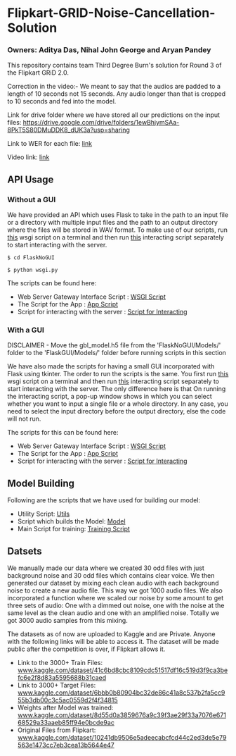 # Flipkart-GRID-Noise-Cancellation-Solution
### Owners: Aditya Das, Nihal John George and Aryan Pandey

This repository contains team Third Degree Burn's solution for Round 3 of the Flipkart GRiD 2.0.

Correction in the video:- We meant to say that the audios are padded to a length of 10 seconds not 15 seconds. Any audio longer than that is cropped to 10 seconds and fed into the model.

Link for drive folder where we have stored all our predictions on the input files: https://drive.google.com/drive/folders/1ewBhjymSAa-8PkT5S80DMuDDK8_dUK3a?usp=sharing

Link to WER for each file: [link](WER_Each_predictions.xlsx)

Video link: [link](FinalVideo.mp4)
## API Usage
### Without a GUI
We have provided an API which uses Flask to take in the path to an input file or a directory with multiple input files and the path to an output directory where the files will be stored in WAV format. To make use of our scripts, run [this](FlaskNoGUI/wsgi.py) wsgi script on a terminal and then run [this](FlaskNoGUI/testing.py) interacting script separately to start interacting with the server.

    $ cd FlaskNoGUI
    
    $ python wsgi.py

The scripts can be found here:
- Web Server Gateway Interface Script : [WSGI Script](FlaskNoGUI/wsgi.py)
- The Script for the App : [App Script](FlaskNoGUI/app.py) 
- Script for interacting with the server : [Script for Interacting](FlaskNoGUI/testing.py)

### With a GUI
DISCLAIMER - Move the gbl_model.h5 file from the 'FlaskNoGUI/Models/' folder to the 'FlaskGUI/Models/' folder before running scripts in this section

We have also made the scripts for having a small GUI incorporated with Flask using tkinter. The order to run the scripts is the same. You first run [this](FlaskGUI/wsgi_GUI.py) wsgi script on a terminal and then run [this](FlaskGUI/testing_GUI.py) interacting script separately to start interacting with the server. The only difference here is that On running the interacting script, a pop-up window shows in which you can select whether you want to input a single file or a whole directory. In any case, you need to select the input directory before the output directory, else the code will not run.

The scripts for this can be found here:
- Web Server Gateway Interface Script : [WSGI Script](FlaskGUI/wsgi_GUI.py)
- The Script for the App : [App Script](FlaskGUI/app_GUI.py) 
- Script for interacting with the server : [Script for Interacting](FlaskGUI/testing_GUI.py)

## Model Building
Following are the scripts that we have used for building our model:
- Utility Script: [Utils](Scripts-with-batches/utils.py)
- Script which builds the Model: [Model](Scripts-with-batches/model.py)
- Main Script for training: [Training Script](Scripts-with-batches/flipkart-main.py)

## Datsets
We manually made our data where we created 30 odd files with just background noise and 30 odd files which contains clear voice. We then generated our dataset by mixing each clean audio with each background noise to create a new audio file. This way we got 1000 audio files. We also incorporated a function where we scaled our noise by some amount to get three sets of audio: One with a dimmed out noise, one with the noise at the same level as the clean audio and one with an amplified noise. Totally we got 3000 audio samples from this mixing.

The datasets as of now are uploaded to Kaggle and are Private. Anyone with the following links will be able to access it. The dataset will be made public after the competition is over, if Flipkart allows it.

- Link to the 3000+ Train Files: www.kaggle.com/dataset/41c6bd8cbc8109cdc51517df16c519d3f9ca3befc6e2f8d83a5595688b31caed
- Link to 3000+ Target Files: www.kaggle.com/dataset/6bbb0b80904bc32de86c41a8c537b2fa5cc955b3db00c3c5ac0559d2f4f34815
- Weights after Model was trained: www.kaggle.com/dataset/8d55d0a3859676a9c39f3ae29f33a7076e67168529a33aaeb85ff94e0bcde9ac
- Original Files from Flipkart: www.kaggle.com/dataset/10241db9506e5adeecabcfcd44c2ed3de5e79563e1473cc7eb3cea13b5644e47
